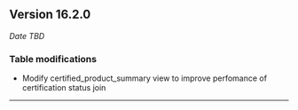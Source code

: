 
## Version 16.2.0
_Date TBD_

### Table modifications
* Modify certified_product_summary view to improve perfomance of certification status join

---
